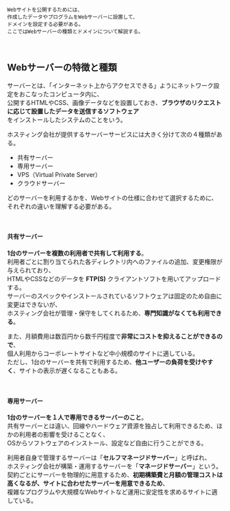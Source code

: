 
    Webサイトを公開するためには、  
    作成したデータやプログラムをWebサーバーに設置して、  
    ドメインを設定する必要がある。  
    ここではWebサーバーの種類とドメインについて解説する。  

<br>

## Webサーバーの特徴と種類
サーバーとは、「インターネット上からアクセスできる」ようにネットワーク設定をおこなったコンピュータ内に、  
公開するHTMLやCSS、画像データなどを設置しておき、**ブラウザのリクエストに応じて設置したデータを送信するソフトウェア**  
をインストールしたシステムのことをいう。  

ホスティング会社が提供するサーバーサービスには大きく分けて次の４種類がある。  

* 共有サーバー
* 専用サーバー
* VPS（Virtual Private Server）
* クラウドサーバー

どのサーバーを利用するかを、Webサイトの仕様に合わせて選択するために、それぞれの違いを理解する必要がある。  

<br>

#### 共有サーバー
**1台のサーバーを複数の利用者で共有して利用する**。  
利用者ごとに割り当てられた各ディレクトリ内へのファイルの追加、変更権限が与えられており、  
HTMLやCSSなどのデータを **FTP(S)** クライアントソフトを用いてアップロードする。  
サーバーのスペックやインストールされているソフトウェアは固定のため自由に変更はできないが、  
ホスティング会社が管理・保守をしてくれるため、**専門知識がなくても利用できる**。  

また、月額費用は数百円から数千円程度で**非常にコストを抑えることができるので**、  
個人利用からコーポレートサイトなど中小規模のサイトに適している。  
ただし、1台のサーバーを共有で利用するため、**他ユーザーの負荷を受けやすく**、サイトの表示が遅くなることもある。  

<br>

#### 専用サーバー
**1台のサーバーを１人で専用できるサーバーのこと**。  
共有サーバーとは違い、回線やハードウェア資源を独占して利用できるため、ほかの利用者の影響を受けることなく、  
OSからソフトウェアのインストール、設定など自由に行うことができる。  

利用者自身で管理するサーバーは「**セルフマネージドサーバー**」と呼ばれ、  
ホスティング会社が構築・運用するサーバーを「**マネージドサーバー**」という。  
契約ごとにサーバーを物理的に用意するため、**初期構築費と月額の管理コストは高くなるが、サイトに合わせたサーバーを用意できるため**、  
複雑なプログラムや大規模なWebサイトなど運用に安定性を求めるサイトに適している。  